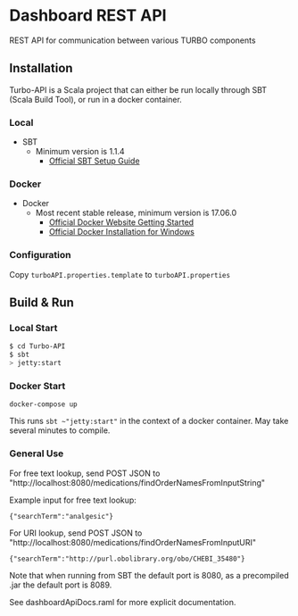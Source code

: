 # Dashboard REST API #

REST API for communication between various TURBO components

## Installation ##
Turbo-API is a Scala project that can either be run locally through SBT (Scala Build Tool), or run in a docker container.

### Local ###
- SBT 
	- Minimum version is 1.1.4
		- [Official SBT Setup Guide](https://www.scala-sbt.org/release/docs/Setup.html)

### Docker ###
- Docker
    - Most recent stable release, minimum version is 17.06.0
      - [Official Docker Website Getting Started](https://docs.docker.com/engine/getstarted/step_one/)
      - [Official Docker Installation for Windows](https://docs.docker.com/docker-for-windows/install/)

### Configuration ###
Copy `turboAPI.properties.template` to `turboAPI.properties`


## Build & Run ##

### Local Start ###
```sh
$ cd Turbo-API
$ sbt
> jetty:start
```

### Docker Start ###
```
docker-compose up
```

This runs `sbt ~"jetty:start"` in the context of a docker container.  May take several minutes to compile.

### General Use ###

For free text lookup, send POST JSON to "http://localhost:8080/medications/findOrderNamesFromInputString"

Example input for free text lookup:

    {"searchTerm":"analgesic"}

For URI lookup, send POST JSON to "http://localhost:8080/medications/findOrderNamesFromInputURI"

    {"searchTerm":"http://purl.obolibrary.org/obo/CHEBI_35480"}

Note that when running from SBT the default port is 8080, as a precompiled .jar the default port is 8089.

See dashboardApiDocs.raml for more explicit documentation.



